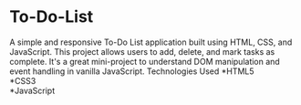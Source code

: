 # To-Do-List
A simple and responsive To-Do List application built using HTML, CSS, and JavaScript. 
This project allows users to add, delete, and mark tasks as complete. 
It's a great mini-project to understand DOM manipulation and event handling in vanilla JavaScript.
Technologies Used
*HTML5  
*CSS3  
*JavaScript 
